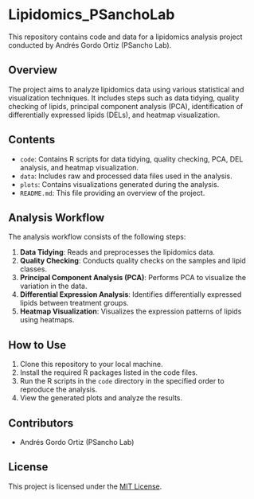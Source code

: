 # Lipidomics_PSanchoLab

This repository contains code and data for a lipidomics analysis project conducted by Andrés Gordo Ortiz (PSancho Lab).

## Overview

The project aims to analyze lipidomics data using various statistical and visualization techniques. It includes steps such as data tidying, quality checking of lipids, principal component analysis (PCA), identification of differentially expressed lipids (DELs), and heatmap visualization.

## Contents

- `code`: Contains R scripts for data tidying, quality checking, PCA, DEL analysis, and heatmap visualization.
- `data`: Includes raw and processed data files used in the analysis.
- `plots`: Contains visualizations generated during the analysis.
- `README.md`: This file providing an overview of the project.

## Analysis Workflow

The analysis workflow consists of the following steps:

1. **Data Tidying**: Reads and preprocesses the lipidomics data.
2. **Quality Checking**: Conducts quality checks on the samples and lipid classes.
3. **Principal Component Analysis (PCA)**: Performs PCA to visualize the variation in the data.
4. **Differential Expression Analysis**: Identifies differentially expressed lipids between treatment groups.
5. **Heatmap Visualization**: Visualizes the expression patterns of lipids using heatmaps.

## How to Use

1. Clone this repository to your local machine.
2. Install the required R packages listed in the code files.
3. Run the R scripts in the `code` directory in the specified order to reproduce the analysis.
4. View the generated plots and analyze the results.

## Contributors

- Andrés Gordo Ortiz (PSancho Lab)

## License

This project is licensed under the [MIT License](LICENSE).
